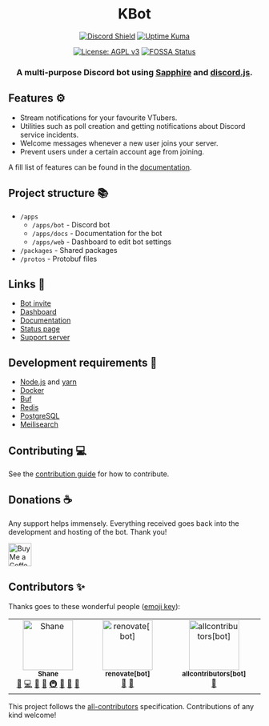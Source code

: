 <div align="center">

# KBot

[![Discord Shield](https://discordapp.com/api/guilds/953375922990506005/widget.png)](https://kbot.ca/discord)
[![Uptime Kuma](https://status.kbot.ca/api/badge/8/status?upLabel=online&downLabel=offline&label=Bot+status)](https://status.kbot.ca/status/kbot)

[![License: AGPL v3](https://img.shields.io/badge/License-AGPL_v3-blue.svg)](https://www.gnu.org/licenses/agpl-3.0)
[![FOSSA Status](https://app.fossa.com/api/projects/git%2Bgithub.com%2FKBot-discord%2FKBot.svg?type=shield)](https://app.fossa.com/projects/git%2Bgithub.com%2FKBot-discord%2FKBot?ref=badge_shield)

### A multi-purpose Discord bot using [Sapphire](https://www.sapphirejs.dev/) and [discord.js](https://discord.js.org).

</div>

## Features ⚙️

- Stream notifications for your favourite VTubers.
- Utilities such as poll creation and getting notifications about Discord service incidents.
- Welcome messages whenever a new user joins your server.
- Prevent users under a certain account age from joining.

A fill list of features can be found in the [documentation](https://docs.kbot.ca/).

## Project structure 📚

- `/apps`
  - `/apps/bot` - Discord bot
  - `/apps/docs` - Documentation for the bot
  - `/apps/web` - Dashboard to edit bot settings
- `/packages` - Shared packages
- `/protos` - Protobuf files

## Links 🔗

- [Bot invite](https://discord.com/api/oauth2/authorize?client_id=918237593789947925&permissions=1376425339926&scope=bot)
- [Dashboard](https://kbot.ca/)
- [Documentation](https://docs.kbot.ca/)
- [Status page](https://status.kbot.ca/)
- [Support server](https://kbot.ca/discord)

## Development requirements 🔧

- [Node.js](https://nodejs.org/en/) and [yarn](https://yarnpkg.com/)
- [Docker](https://www.docker.com/community-edition)
- [Buf](https://github.com/bufbuild/buf)
- [Redis](https://redis.io/)
- [PostgreSQL](https://www.postgresql.org/)
- [Meilisearch](https://www.meilisearch.com/)

## Contributing 💻

See the [contribution guide](/.github/CONTRIBUTING.md) for how to contribute.

## Donations ☕

Any support helps immensely. Everything received goes back into the development and hosting of the bot. Thank you!

<a href='https://ko-fi.com/killbasa' target='_blank'><img style='border:0px;height:46px;' src='https://az743702.vo.msecnd.net/cdn/kofi3.png?v=0' border='0' alt='Buy Me a Coffee at ko-fi.com'></a>

## Contributors ✨

Thanks goes to these wonderful people ([emoji key](https://allcontributors.org/docs/en/emoji-key)):

<!-- ALL-CONTRIBUTORS-LIST:START - Do not remove or modify this section -->
<!-- prettier-ignore-start -->
<!-- markdownlint-disable -->
<table>
  <tbody>
    <tr>
      <td align="center" valign="top" width="14.28%"><a href="https://kbot.ca/"><img src="https://avatars.githubusercontent.com/u/13106700?v=4?s=100" width="100px;" alt="Shane"/><br /><sub><b>Shane</b></sub></a><br /><a href="https://github.com/kbot-discord/kbot/issues?q=author%3Akillbasa" title="Bug reports">🐛</a> <a href="https://github.com/kbot-discord/kbot/commits?author=killbasa" title="Code">💻</a> <a href="#design-killbasa" title="Design">🎨</a> <a href="https://github.com/kbot-discord/kbot/commits?author=killbasa" title="Documentation">📖</a> <a href="#infra-killbasa" title="Infrastructure (Hosting, Build-Tools, etc)">🚇</a> <a href="#maintenance-killbasa" title="Maintenance">🚧</a> <a href="#plugin-killbasa" title="Plugin/utility libraries">🔌</a> <a href="https://github.com/kbot-discord/kbot/pulls?q=is%3Apr+reviewed-by%3Akillbasa" title="Reviewed Pull Requests">👀</a></td>
      <td align="center" valign="top" width="14.28%"><a href="https://github.com/apps/renovate"><img src="https://avatars.githubusercontent.com/in/2740?v=4?s=100" width="100px;" alt="renovate[bot]"/><br /><sub><b>renovate[bot]</b></sub></a><br /><a href="#maintenance-renovate[bot]" title="Maintenance">🚧</a> <a href="#tool-renovate[bot]" title="Tools">🔧</a></td>
      <td align="center" valign="top" width="14.28%"><a href="https://github.com/apps/allcontributors"><img src="https://avatars.githubusercontent.com/in/23186?v=4?s=100" width="100px;" alt="allcontributors[bot]"/><br /><sub><b>allcontributors[bot]</b></sub></a><br /><a href="#tool-allcontributors[bot]" title="Tools">🔧</a></td>
    </tr>
  </tbody>
</table>

<!-- markdownlint-restore -->
<!-- prettier-ignore-end -->

<!-- ALL-CONTRIBUTORS-LIST:END -->

This project follows the [all-contributors](https://github.com/all-contributors/all-contributors) specification. Contributions of any kind welcome!
